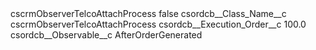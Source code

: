 <?xml version="1.0" encoding="UTF-8"?>
<CustomMetadata xmlns="http://soap.sforce.com/2006/04/metadata" xmlns:xsi="http://www.w3.org/2001/XMLSchema-instance" xmlns:xsd="http://www.w3.org/2001/XMLSchema">
    <label>cscrmObserverTelcoAttachProcess</label>
    <protected>false</protected>
    <values>
        <field>csordcb__Class_Name__c</field>
        <value xsi:type="xsd:string">cscrmObserverTelcoAttachProcess</value>
    </values>
    <values>
        <field>csordcb__Execution_Order__c</field>
        <value xsi:type="xsd:double">100.0</value>
    </values>
    <values>
        <field>csordcb__Observable__c</field>
        <value xsi:type="xsd:string">AfterOrderGenerated</value>
    </values>
</CustomMetadata>
